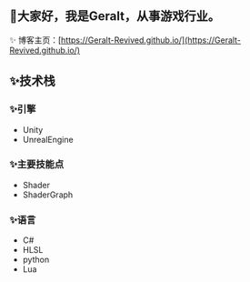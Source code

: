 ## 👋大家好，我是Geralt，从事游戏行业。
✨
博客主页：[https://Geralt-Revived.github.io/](https://Geralt-Revived.github.io/)

## ✨技术栈
### ✨引擎
- Unity
- UnrealEngine

### ✨主要技能点
- Shader
- ShaderGraph

### ✨语言
- C#
- HLSL
- python
- Lua



<!--
**tangchuandong/tangchuandong** is a ✨ _special_ ✨ repository because its `README.md` (this file) appears on your GitHub profile.

Here are some ideas to get you started:

- 🔭 I’m currently working on ...
- 🌱 I’m currently learning ...
- 👯 I’m looking to collaborate on ...
- 🤔 I’m looking for help with ...
- 💬 Ask me about ...
- 📫 How to reach me: ...
- 😄 Pronouns: ...
- ⚡ Fun fact: ...
-->
